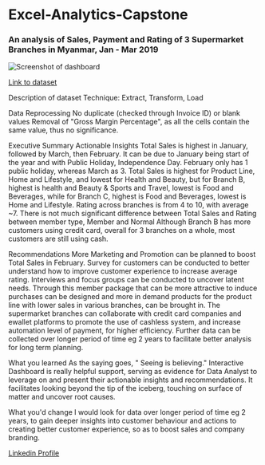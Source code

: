 # Excel-Analytics-Capstone

### An analysis of Sales, Payment and Rating of 3 Supermarket Branches in Myanmar, Jan - Mar 2019

![Screenshot of dashboard](https://i.imgur.com/viNl8J1.png)

[Link to dataset](https://www.kaggle.com/datasets/aungpyaeap/supermarket-sales?resource=download)

Description of dataset
Technique:
Extract, Transform, Load

Data Reprocessing
No duplicate (checked through Invoice ID) or blank values
Removal of "Gross Margin Percentage", as all the cells contain the same value, thus no significance.

Executive Summary
Actionable Insights
Total Sales is highest in January, followed by March, then February. It can be due to January being start of the year and with Public Holiday, Independence Day. February only has 1 public holiday, whereas March as 3.
Total Sales is highest for Product Line, Home and Lifestyle, and lowest for Health and Beauty, but for Branch B, highest is health and Beauty & Sports and Travel, lowest is Food and Beverages, while for Branch C, highest is Food and Beverages, lowest is Home and Lifestyle.
Rating across branches is from 4 to 10, with average ~7.
There is not much significant difference between Total Sales and Rating between member type, Member and Normal
Although Branch B has more customers using credit card, overall for 3 branches on a whole, most customers are still using cash.

Recommendations
More Marketing and Promotion can be planned to boost Total Sales in February.
Survey for customers can be conducted to better understand how to improve customer experience to increase average rating. Interviews and focus groups can be conducted to uncover latent needs. Through this member package that can be more attractive to induce purchases can be designed and more in demand products for the product line with lower sales in various branches, can be brought in.
The supermarket branches can collaborate with credit card companies and ewallet platforms to promote the use of cashless system, and increase automation level of payment, for higher efficiency.
Further data can be collected over longer period of time eg 2 years to facilitate better analysis for long term planning.

What you learned
As the saying goes, " Seeing is believing." Interactive Dashboard is really helpful support, serving as evidence for Data Analyst to leverage on and present their actionable insights and recommendations. It facilitates looking beyond the tip of the iceberg, touching on surface of matter and uncover root causes.

What you'd change
I would look for data over longer period of time eg 2 years, to gain deeper insights into customer  behaviour and actions to creating better customer experience, so as to boost sales and company branding.

[Linkedin Profile](https://www.linkedin.com/in/faithhung)

